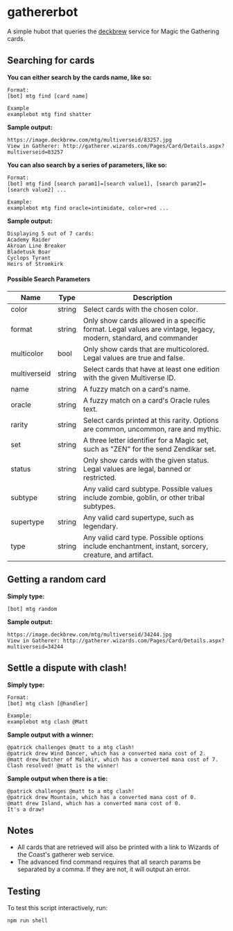 # gathererbot

A simple hubot that queries the [deckbrew](https://deckbrew.com/api/) service for Magic the Gathering cards.

## Searching for cards

**You can either search by the cards name, like so:**

```
Format:
[bot] mtg find [card name]

Example
examplebot mtg find shatter
```

**Sample output:**

```
https://image.deckbrew.com/mtg/multiverseid/83257.jpg
View in Gatherer: http://gatherer.wizards.com/Pages/Card/Details.aspx?multiverseid=83257
```

**You can also search by a series of parameters, like so:**

```
Format:
[bot] mtg find [search param1]=[search value1], [search param2]=[search value2] ...

Example:
examplebot mtg find oracle=intimidate, color=red ...

```
**Sample output:**

```
Displaying 5 out of 7 cards:
Academy Raider
Akroan Line Breaker
Bladetusk Boar
Cyclops Tyrant
Heirs of Stromkirk
```

#### Possible Search Parameters

Name |	Type |	Description
---- | ----- | ------------
color      |string| Select cards with the chosen color.
format       |string| Only show cards allowed in a specific format. Legal values are vintage, legacy, modern, standard, and commander
multicolor   |bool| Only show cards that are multicolored. Legal values are true and false.
multiverseid |string| Select cards that have at least one edition with the given Multiverse ID.
name       |string| A fuzzy match on a card's name.
oracle       |string| A fuzzy match on a card's Oracle rules text.
rarity       |string| Select cards printed at this rarity. Options are common, uncommon, rare and mythic.
set          |string| A three letter identifier for a Magic set, such as "ZEN" for the send Zendikar set.
status       |string| Only show cards with the given status. Legal values are legal, banned or restricted.
subtype      |string| Any valid card subtype. Possible values include zombie, goblin, or other tribal subtypes.
supertype  |string| Any valid card supertype, such as legendary.
type	     |string|	Any valid card type. Possible options include enchantment, instant, sorcery, creature, and artifact.

## Getting a random card

**Simply type:**

```
[bot] mtg random
```

**Sample output:**

```
https://image.deckbrew.com/mtg/multiverseid/34244.jpg
View in Gatherer: http://gatherer.wizards.com/Pages/Card/Details.aspx?multiverseid=34244
```

## Settle a dispute with clash!

**Simply type:**

```
Format:
[bot] mtg clash [@handler]

Example:
examplebot mtg clash @Matt
```
**Sample output with a winner:**

```
@patrick challenges @matt to a mtg clash!
@patrick drew Wind Dancer, which has a converted mana cost of 2.
@matt drew Butcher of Malakir, which has a converted mana cost of 7.
Clash resolved! @matt is the winner!
```
**Sample output when there is a tie:**

```
@patrick challenges @matt to a mtg clash!
@patrick drew Mountain, which has a converted mana cost of 0.
@matt drew Island, which has a converted mana cost of 0.
It's a draw!
```

## Notes

* All cards that are retrieved will also be printed with a link to Wizards of the Coast's gatherer web service.
* The advanced find command requires that all search params be separated by a comma. If they are not, it will output an error.

## Testing

To test this script interactively, run:

```
npm run shell
```
